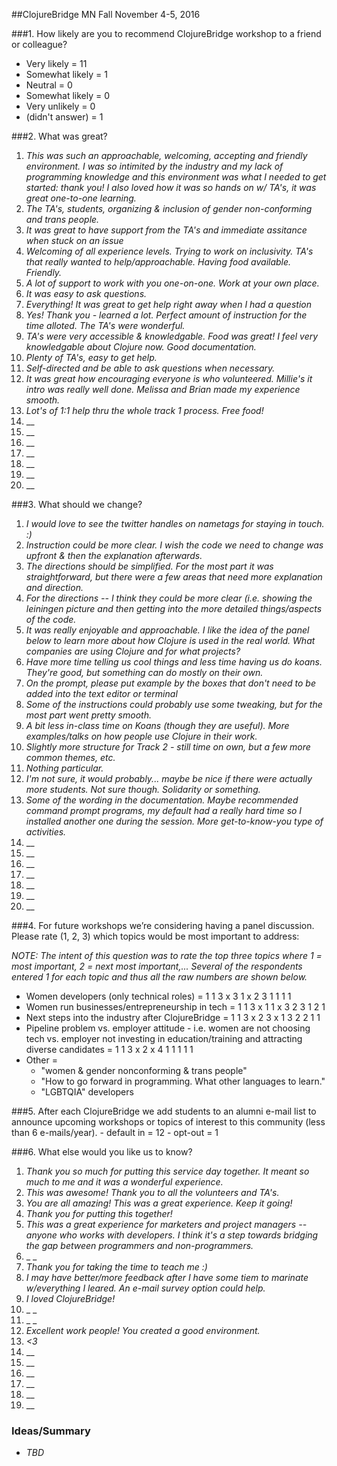 ##ClojureBridge MN Fall November 4-5, 2016

###1. How likely are you to recommend ClojureBridge workshop to a friend or colleague?
- Very likely = 11
- Somewhat likely = 1
- Neutral = 0
- Somewhat likely = 0
- Very unlikely = 0
- (didn't answer) = 1

###2. What was great?
1. _This was such an approachable, welcoming, accepting and friendly environment. I was so intimited by the industry and my lack of programming knowledge and this environment was what I needed to get started: thank you! I also loved how it was so hands on w/ TA's, it was great one-to-one learning._
1. _The TA's, students, organizing & inclusion of gender non-conforming and trans people._
1. _It was great to have support from the TA's and immediate assitance when stuck on an issue_
1. _Welcoming of all experience levels. Trying to work on inclusivity. TA's that really wanted to help/approachable. Having food available. Friendly._
1. _A lot of support to work with you one-on-one. Work at your own place._
1. _It was easy to ask questions._
1. _Everything! It was great to get help right away when I had a question_
1. _Yes! Thank you - learned a lot. Perfect amount of instruction for the time alloted. The TA's were wonderful._
1. _TA's were very accessible & knowledgable. Food was great! I feel very knowledgable about Clojure now. Good documentation._
1. _Plenty of TA's, easy to get help._
1. _Self-directed and be able to ask questions when necessary._
1. _It was great how encouraging everyone is who volunteered. Millie's it intro was really well done. Melissa and Brian made my experience smooth._
1. _Lot's of 1:1 help thru the whole track 1 process. Free food!_
1. __
1. __
1. __
1. __
1. __
1. __
1. __


###3. What should we change?
1. _I would love to see the twitter handles on nametags for staying in touch. :)_
1. _Instruction could be more clear. I wish the code we need to change was upfront & then the explanation afterwards._
1. _The directions should be simplified. For the most part it was straightforward, but there were a few areas that need more explanation and direction._
1. _For the directions -- I think they could be more clear (i.e. showing the leiningen picture and then getting into the more detailed things/aspects of the code._
1. _It was really enjoyable and approachable. I like the idea of the panel below to learn more about how Clojure is used in the real world. What companies are using Clojure and for what projects?_
1. _Have more time telling us cool things and less time having us do koans. They're good, but something can do mostly on their own._
1. _On the prompt, please put example by the boxes that don't need to be added into the text editor or terminal_
1. _Some of the instructions could probably use some tweaking, but for the most part went pretty smooth._
1. _A bit less in-class time on Koans (though they are useful). More examples/talks on how people use Clojure in their work._
1. _Slightly more structure for Track 2 - still time on own, but a few more common themes, etc._
1. _Nothing particular._
1. _I'm not sure, it would probably... maybe be nice if there were actually more students. Not sure though. Solidarity or something._
1. _Some of the wording in the documentation. Maybe recommended command prompt programs, my default had a really hard time so I installed another one during the session. More get-to-know-you type of activities._
1. __
1. __
1. __
1. __
1. __
1. __
1. __

###4. For future workshops we’re considering having a panel discussion. Please rate (1, 2, 3) 	which topics would be most important to address:

*NOTE: The intent of this question was to rate the top three topics where
1 = most important, 2 = next most important,... Several of the respondents entered 1 for each topic and thus all the raw numbers are shown below.*

 - Women developers (only technical roles) = 1 1 3 x 3 1 x 2 3 1 1 1 1
 - Women run businesses/entrepreneurship in tech = 1 1 3 x 1 1 x 3 2 3 1 2 1
 - Next steps into the industry after ClojureBridge = 1 1 3 x 2 3 x 1 3 2 2 1 1
 - Pipeline problem vs. employer attitude - i.e. women are not choosing tech vs.	employer not investing in education/training and attracting diverse candidates = 1 1 3 x 2 x 4 1 1 1 1 1
 - Other =
   * "women & gender nonconforming & trans people"
   * "How to go forward in programming. What other languages to learn."
   * "LGBTQIA" developers

###5. After each ClojureBridge we add students to an alumni e-mail list to announce
	upcoming workshops or topics of interest to this community (less than 6 e-mails/year).
    - default in = 12
    - opt-out = 1

###6. What else would you like us to know?
1. _Thank you so much for putting this service day together. It meant so much to me and it was a wonderful experience._
1. _This was awesome! Thank you to all the volunteers and TA's._
1. _You are all amazing! This was a great experience. Keep it going!_
1. _Thank you for putting this together!_
1. _This was a great experience for marketers and project managers -- anyone who works with developers. I think it's a step towards bridging the gap between programmers and non-programmers._
1. _ _
1. _Thank you for taking the time to teach me :)_
1. _I may have better/more feedback after I have some tiem to marinate w/everything I leared. An e-mail survey option could help._
1. _I loved ClojureBridge!_
1. _ _
1. _ _
1. _Excellent work people! You created a good environment._
1. _<3_
1. __
1. __
1. __
1. __
1. __
1. __

### Ideas/Summary
- _TBD_
